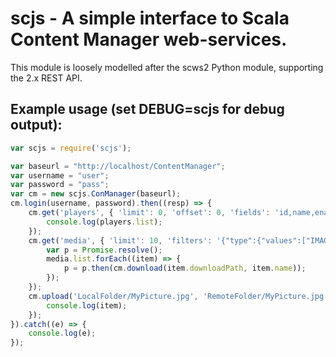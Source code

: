 # scjs - A simple interface to Scala Content Manager web-services.

This module is loosely modelled after the scws2 Python module, supporting the 2.x REST API.

## Example usage (set DEBUG=scjs for debug output):

```js
var scjs = require('scjs');

var baseurl = "http://localhost/ContentManager";
var username = "user";
var password = "pass";
var cm = new scjs.ConManager(baseurl);
cm.login(username, password).then((resp) => {
    cm.get('players', { 'limit': 0, 'offset': 0, 'fields': 'id,name,enabled,active,type' }).then((players) => {
        console.log(players.list);
    });
    cm.get('media', { 'limit': 10, 'filters': '{"type":{"values":["IMAGE"]}}' }).then((media) => {
        var p = Promise.resolve();
        media.list.forEach((item) => {
            p = p.then(cm.download(item.downloadPath, item.name));
        });
    });
    cm.upload('LocalFolder/MyPicture.jpg', 'RemoteFolder/MyPicture.jpg').then((item) => {
        console.log(item);
    });
}).catch((e) => {
    console.log(e);
});
```
